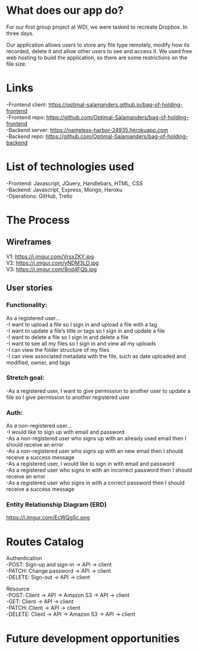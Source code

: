 # What does our app do?
For our first group project at WDI, we were tasked to recreate Dropbox. In three days.

Our application allows users to store any file type remotely, modify how its recorded, delete it and allow other users to see and access it. We used free web hosting to build the application, so there
are some restrictions on the file size.

# Links
-Frontend client: https://optimal-salamanders.github.io/bag-of-holding-frontend  
-Frontend repo: https://github.com/Optimal-Salamanders/bag-of-holding-frontend  
-Backend server: https://nameless-harbor-24935.herokuapp.com  
-Backend repo: https://github.com/Optimal-Salamanders/bag-of-holding-backend  

# List of technologies used
-Frontend: Javascript, JQuery, Handlebars, HTML, CSS  
-Backend: Javascript, Express, Mongo, Heroku  
-Operations: GitHub, Trello  

# The Process


## Wireframes
V1: https://i.imgur.com/VrsxZKY.jpg  
V2: https://i.imgur.com/yNDM3LO.jpg  
V3: https://i.imgur.com/8nd4FQb.jpg  

## User stories
### Functionality:
As a registered user...  
-I want to upload a file so I sign in and upload a file with a tag  
-I want to update a file’s title or tags so I sign in and update a file  
-I want to delete a file so I sign in and delete a file  
-I want to see all my files so I sign in and view all my uploads  
-I can view the folder structure of my files  
-I can view associated metadata with the file, such as date uploaded and modified, owner, and tags  

### Stretch goal:
-As a registered user, I want to give permission to another user to update a file so I give permission to another registered user

### Auth:
As a non-registered user...  
-I would like to sign up with email and password  
-As a non-registered user who signs up with an already used email then I should receive an error  
-As a non-registered user who signs up with an new email then I should receive a success message  
-As a registered user, I would like to sign in with email and password  
-As a registered user who signs in with an incorrect password then I should receive an error  
-As a registered user who signs in with a correct password then I should receive a success message  

### Entity Relationship Diagram (ERD)
https://i.imgur.com/EcWQg5c.png  

# Routes Catalog
Authentication  
-POST: Sign-up and sign-in -> API -> client  
-PATCH: Change password -> API -> client  
-DELETE: Sign-out -> API -> client  

Resource  
-POST: Client -> API -> Amazon S3 -> API -> client  
-GET: Client -> API -> client  
-PATCH: Client -> API -> client  
-DELETE: Client -> API -> Amazon S3 -> API -> client  

# Future development opportunities
